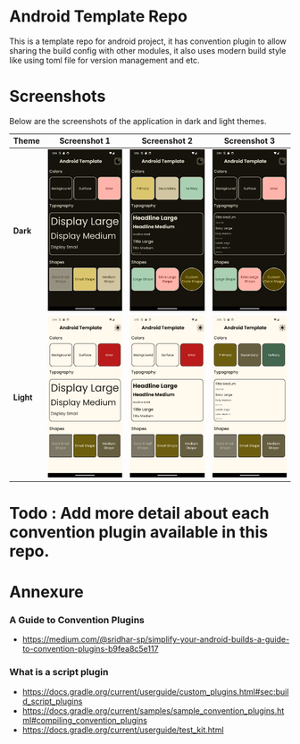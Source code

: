 # Android Template Repo
This is a template repo for android project, it has convention plugin to allow sharing the build config with other
modules, it also uses modern build style like using toml file for version management and etc.

# Screenshots

Below are the screenshots of the application in dark and light themes.

| Theme     | Screenshot 1                               | Screenshot 2                                   | Screenshot 3                                   |
|-----------|--------------------------------------------|------------------------------------------------|------------------------------------------------|
| **Dark**  | ![Dark Theme](docs/home_screen_dark.png)   | ![Dark Theme 2](docs/home_screen_dark_2.png)   | ![Dark Theme 3](docs/home_screen_dark_3.png)   |
| **Light** | ![Light Theme](docs/home_screen_light.png) | ![Light Theme 2](docs/home_screen_light_2.png) | ![Light Theme 3](docs/home_screen_light_3.png) |

# Todo : Add more detail about each convention plugin available in this repo.

# Annexure

### A Guide to Convention Plugins

* https://medium.com/@sridhar-sp/simplify-your-android-builds-a-guide-to-convention-plugins-b9fea8c5e117

### What is a script plugin

* https://docs.gradle.org/current/userguide/custom_plugins.html#sec:build_script_plugins
* https://docs.gradle.org/current/samples/sample_convention_plugins.html#compiling_convention_plugins
* https://docs.gradle.org/current/userguide/test_kit.html
